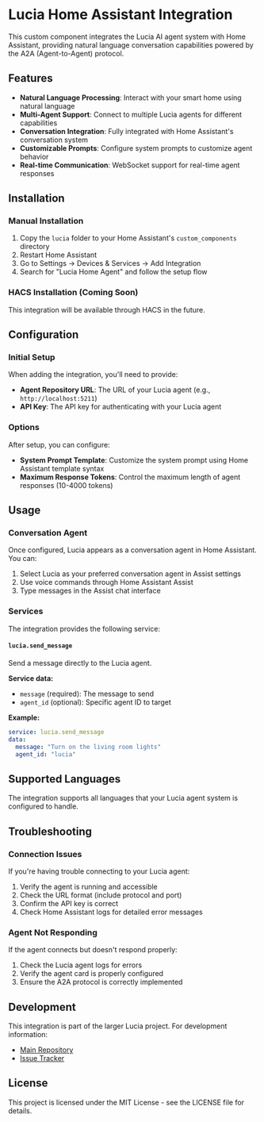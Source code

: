 # Lucia Home Assistant Integration

This custom component integrates the Lucia AI agent system with Home Assistant, providing natural language conversation capabilities powered by the A2A (Agent-to-Agent) protocol.

## Features

- **Natural Language Processing**: Interact with your smart home using natural language
- **Multi-Agent Support**: Connect to multiple Lucia agents for different capabilities
- **Conversation Integration**: Fully integrated with Home Assistant's conversation system
- **Customizable Prompts**: Configure system prompts to customize agent behavior
- **Real-time Communication**: WebSocket support for real-time agent responses

## Installation

### Manual Installation

1. Copy the `lucia` folder to your Home Assistant's `custom_components` directory
2. Restart Home Assistant
3. Go to Settings → Devices & Services → Add Integration
4. Search for "Lucia Home Agent" and follow the setup flow

### HACS Installation (Coming Soon)

This integration will be available through HACS in the future.

## Configuration

### Initial Setup

When adding the integration, you'll need to provide:

- **Agent Repository URL**: The URL of your Lucia agent (e.g., `http://localhost:5211`)
- **API Key**: The API key for authenticating with your Lucia agent

### Options

After setup, you can configure:

- **System Prompt Template**: Customize the system prompt using Home Assistant template syntax
- **Maximum Response Tokens**: Control the maximum length of agent responses (10-4000 tokens)

## Usage

### Conversation Agent

Once configured, Lucia appears as a conversation agent in Home Assistant. You can:

1. Select Lucia as your preferred conversation agent in Assist settings
2. Use voice commands through Home Assistant Assist
3. Type messages in the Assist chat interface

### Services

The integration provides the following service:

#### `lucia.send_message`

Send a message directly to the Lucia agent.

**Service data:**
- `message` (required): The message to send
- `agent_id` (optional): Specific agent ID to target

**Example:**
```yaml
service: lucia.send_message
data:
  message: "Turn on the living room lights"
  agent_id: "lucia"
```

## Supported Languages

The integration supports all languages that your Lucia agent system is configured to handle.

## Troubleshooting

### Connection Issues

If you're having trouble connecting to your Lucia agent:

1. Verify the agent is running and accessible
2. Check the URL format (include protocol and port)
3. Confirm the API key is correct
4. Check Home Assistant logs for detailed error messages

### Agent Not Responding

If the agent connects but doesn't respond properly:

1. Check the Lucia agent logs for errors
2. Verify the agent card is properly configured
3. Ensure the A2A protocol is correctly implemented

## Development

This integration is part of the larger Lucia project. For development information:

- [Main Repository](https://github.com/seiggy/lucia-dotnet)
- [Issue Tracker](https://github.com/seiggy/lucia-dotnet/issues)

## License

This project is licensed under the MIT License - see the LICENSE file for details.
